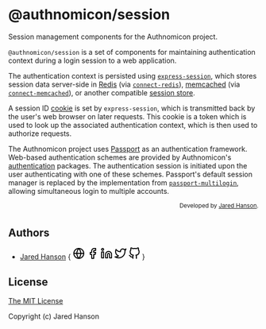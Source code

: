 # @authnomicon/session

Session management components for the Authnomicon project.

`@authnomicon/session` is a set of components for maintaining authentication
context during a login session to a web application.

The authentication context is persisted using [`express-session`](https://github.com/expressjs/session),
which stores session data server-side in [Redis](https://redis.io/) (via
[`connect-redis`](https://github.com/tj/connect-redis)), [memcached](https://memcached.org/)
(via [`connect-memcached`](https://github.com/balor/connect-memcached)), or
another compatible [session store](https://github.com/expressjs/session#compatible-session-stores).

A session ID [cookie](https://developer.mozilla.org/en-US/docs/Web/HTTP/Cookies)
is set by `express-session`, which is transmitted back by the user's web browser
on later requests.  This cookie is a token which is used to look up the
associated authentication context, which is then used to authorize requests.

The Authnomicon project uses [Passport](https://www.passportjs.org/) as an
authentication framework.  Web-based authentication schemes are provided by
Authnomicon's [authentication](https://github.com/authnomicon/.github#authentication)
packages.  The authentication session is initiated upon the user authenticating
with one of these schemes.  Passport's default session manager is replaced by
the implementation from [`passport-multilogin`](https://github.com/jaredhanson/passport-multilogin),
allowing simultaneous login to multiple accounts.

<div align="right">
  <sup>Developed by <a href="#authors">Jared Hanson</a>.</sub>
</div>

## Authors

- [Jared Hanson](https://www.jaredhanson.me/) { [![WWW](https://raw.githubusercontent.com/jaredhanson/jaredhanson/master/images/globe-12x12.svg)](https://www.jaredhanson.me/) [![Facebook](https://raw.githubusercontent.com/jaredhanson/jaredhanson/master/images/facebook-12x12.svg)](https://www.facebook.com/jaredhanson) [![LinkedIn](https://raw.githubusercontent.com/jaredhanson/jaredhanson/master/images/linkedin-12x12.svg)](https://www.linkedin.com/in/jaredhanson) [![Twitter](https://raw.githubusercontent.com/jaredhanson/jaredhanson/master/images/twitter-12x12.svg)](https://twitter.com/jaredhanson) [![GitHub](https://raw.githubusercontent.com/jaredhanson/jaredhanson/master/images/github-12x12.svg)](https://github.com/jaredhanson) }

## License

[The MIT License](https://opensource.org/licenses/MIT)

Copyright (c) Jared Hanson
